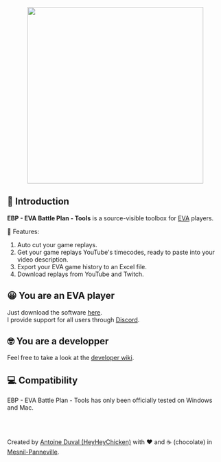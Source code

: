 <div align="center">
<img width="410px" src="https://github.com/HeyHeyChicken/EBP-EVA-Battle-Plan-Tools/blob/main/.github/screenshot.png">
</div>

## 👋 Introduction

**EBP - EVA Battle Plan - Tools** is a source-visible toolbox for [EVA](//www.eva.gg) players.<br/>

💼 Features:

1. Auto cut your game replays.
2. Get your game replays YouTube's timecodes, ready to paste into your video description.
3. Export your EVA game history to an Excel file.
4. Download replays from YouTube and Twitch.

## 😀 You are an EVA player

Just download the software [here](//github.com/HeyHeyChicken/EBP-EVA-Battle-Plan-Tools/releases/latest/).<br/>
I provide support for all users through [Discord](//discord.gg/tAHAc9q3aX).

## 🤓 You are a developper

Feel free to take a look at the [developer wiki](//github.com/HeyHeyChicken/EBP-EVA-Battle-Plan-Tools/wiki/1-%E2%80%90-Home).

## 💻 Compatibility

EBP - EVA Battle Plan - Tools has only been officially tested on Windows and Mac.

<br>
<br>

Created by [Antoine Duval (HeyHeyChicken)](//antoine.cuffel.fr) with ❤ and ☕ (chocolate) in [Mesnil-Panneville](//en.wikipedia.org/wiki/Mesnil-Panneville).
